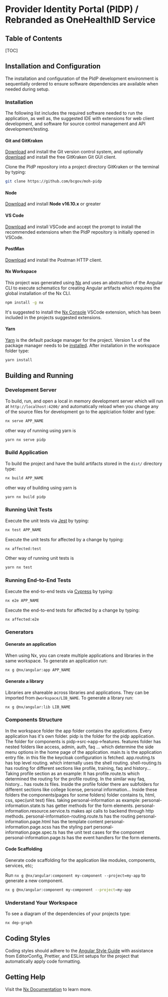 # Provider Identity Portal (PIDP) / Rebranded as OneHealthID Service

## Table of Contents

[TOC]

## Installation and Configuration

The installation and configuration of the PIdP development environment is sequentially ordered to ensure software dependencies are available when needed during setup.

### Installation

The following list includes the required software needed to run the application, as well as, the suggested IDE with extensions for web client development, and software for source control management and API development/testing.

#### Git and GitKraken

[Download](https://git-scm.com/downloads) and install the Git version control system, and optionally [download](https://www.gitkraken.com) and install the free GitKraken Git GUI client.

Clone the PIdP repository into a project directory GitKraken or the terminal by typing:

```bash
git clone https://github.com/bcgov/moh-pidp
```

#### Node

[Download](https://nodejs.org/en/) and install **Node v16.10.x** or greater

#### VS Code

[Download](https://code.visualstudio.com/) and install VSCode and accept the prompt to install the recommended extensions when the PIdP repository is initially opened in VSCode.

#### PostMan

[Download](https://www.getpostman.com/apps) and install the Postman HTTP client.

#### Nx Workspace

This project was generated using [Nx](https://nx.dev) and uses an abstraction of the Angular CLI to execute schematics for creating Angular artifacts which requires the global installation of the Nx CLI.

```bash
npm install -g nx
```

It's suggested to install the [Nx Console](https://marketplace.visualstudio.com/items?itemName=nrwl.angular-console) VSCode extension, which has been included in the projects suggested extensions.

#### Yarn

[Yarn](https://yarnpkg.com/) is the default package manager for the project. Version 1.x of the package manager needs to be [installed](https://classic.yarnpkg.com/lang/en/). After installation in the workspace folder type:

```bash
yarn install
```

## Building and Running

### Development Server

To build, run, and open a local in memory development server which will run at `http://localhost:4200/` and automatically reload when you change any of the source files for development go to the applciation folder and type:

```bash
nx serve APP_NAME
```

other way of running using yarn is 
```bash
yarn nx serve pidp
```

### Build Application

To build the project and have the build artifacts stored in the `dist/` directory type:

```bash
nx build APP_NAME
```

other way of building using yarn is 
```bash
yarn nx build pidp
```
### Running Unit Tests

Execute the unit tests via [Jest](https://jestjs.io) by typing:

```bash
nx test APP_NAME
```

Execute the unit tests for affected by a change by typing:

```bash
nx affected:test
```

Other way of running unit tests is

```bash
yarn nx test
```

### Running End-to-End Tests

Execute the end-to-end tests via [Cypress](https://www.cypress.io) by typing:

```bash
nx e2e APP_NAME
```

Execute the end-to-end tests for affected by a change by typing:

```bash
nx affected:e2e
```

### Generators

#### Generate an application

When using Nx, you can create multiple applications and libraries in the same workspace. To generate an application run:

```bash
nx g @nx/angular:app APP_NAME
```

#### Generate a library

Libraries are shareable across libraries and applications. They can be imported from `@workspace/LIB_NAME`. To generate a library run:

```bash
nx g @nx/angular:lib LIB_NAME
```

### Components Structure

In the workspace folder the app folder contains the applications. Every application has it's own folder.
pidp is the folder for the pidp application. The folder for components is pidp->src->app->features. 
features folder has nested folders like access, admin, auth, faq ... which determine the side menu options in the home page of the application. 
main.ts is the application entry file. in this file the keycloak configuration is fetched.
app.routing.ts has top level routing. which internally uses the shell routing.
shell-routing.ts has routing for different sections like profile, training, faq and history...
Taking profile section as an example:
It has profile.route.ts which determined the routing for the profile routing. In the similar way faq, history... has route.ts files.
Inside the profile folder there are subfolders for different sections like college license, personal information...
Inside these folders the components(pages for some folders) folder contains ts, html, css, spec(unit test) files.
taking personal-information as example:
personal-information.state.ts has getter methods for the form elements.
personal-information.resource.service.ts makes api calls to backend through http methods.
personal-information-routing.route.ts has the routing
personal-information.page.html has the template content
personal-information.page.scss has the styling part
personal-information.page.spec.ts has the unit test cases for the component
personal-information.page.ts has the event handlers for the form elements.

#### Code Scaffolding

Generate code scaffolding for the application like modules, components, services, etc;

Run `nx g @nx/angular:component my-component --project=my-app` to generate a new component.

```bash
nx g @nx/angular:component my-component --project=my-app
```

### Understand Your Workspace

To see a diagram of the dependencies of your projects type:

```bash
nx dep-graph
```

## Coding Styles

Coding styles should adhere to the [Angular Style Guide](https://angular.io/docs/ts/latest/guide/style-guide.html) with assistance from EditorConfig, Prettier, and ESLint setups for the project that automatically apply code formatting.

## Getting Help

Visit the [Nx Documentation](https://nx.dev) to learn more.
